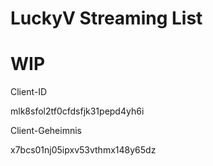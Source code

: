 # LuckyV Streaming List

# WIP

Client-ID

mlk8sfol2tf0cfdsfjk31pepd4yh6i

Client-Geheimnis

x7bcs01nj05ipxv53vthmx148y65dz